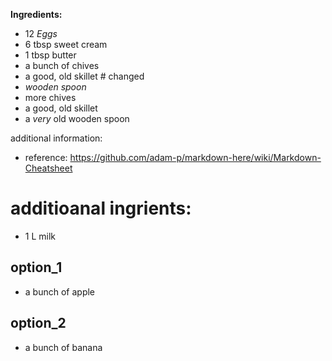 **Ingredients:**

- 12 *Eggs*
- 6 tbsp sweet cream
- 1 tbsp butter
- a bunch of chives
- a good, old skillet # changed
- *wooden spoon*
- more chives
- a good, old skillet
- a *very* old wooden spoon

additional information:
- reference: https://github.com/adam-p/markdown-here/wiki/Markdown-Cheatsheet
# additioanal ingrients:
-  1 L milk
## option_1
- a bunch of apple
## option_2
- a bunch of banana


